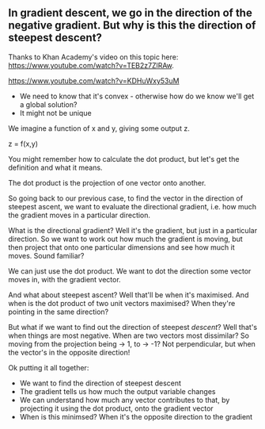 ## In gradient descent, we go in the direction of the negative gradient. But why is this the direction of steepest descent?

Thanks to Khan Academy's video on this topic here: https://www.youtube.com/watch?v=TEB2z7ZlRAw. 

https://www.youtube.com/watch?v=KDHuWxy53uM

* We need to know that it's convex - otherwise how do we know we'll get a global solution?
* It might not be unique


We imagine a function of x and y, giving some output z. 

z = f(x,y)

You might remember how to calculate the dot product, but let's get the definition and what it means. 

The dot product is the projection of one vector onto another. 

So going back to our previous case, to find the vector in the direction of steepest ascent, we want to evaluate the directional gradient, i.e. how much the gradient moves in a particular direction. 

What is the directional gradient? Well it's the gradient, but just in a particular direction. So we want to work out how much the gradient is moving, but then project that onto one particular dimensions and see how much it moves. Sound familiar? 

We can just use the dot product. We want to dot the direction some vector moves in, with the gradient vector. 

And what about steepest ascent? Well that'll be when it's maximised. And when is the dot product of two unit vectors maximised? When they're pointing in the same direction? 

But what if we want to find out the direction of steepest *descent*? Well that's when things are most negative. When are two vectors most dissimilar? So moving from the projection being -> 1, to -> -1? Not perpendicular, but when the vector's in the opposite direction!

Ok putting it all together: 
* We want to find the direction of steepest descent
* The gradient tells us how much the output variable changes
* We can understand how much any vector contributes to that, by projecting it using the dot product, onto the gradient vector
* When is this minimsed? When it's the opposite direction to the gradient

